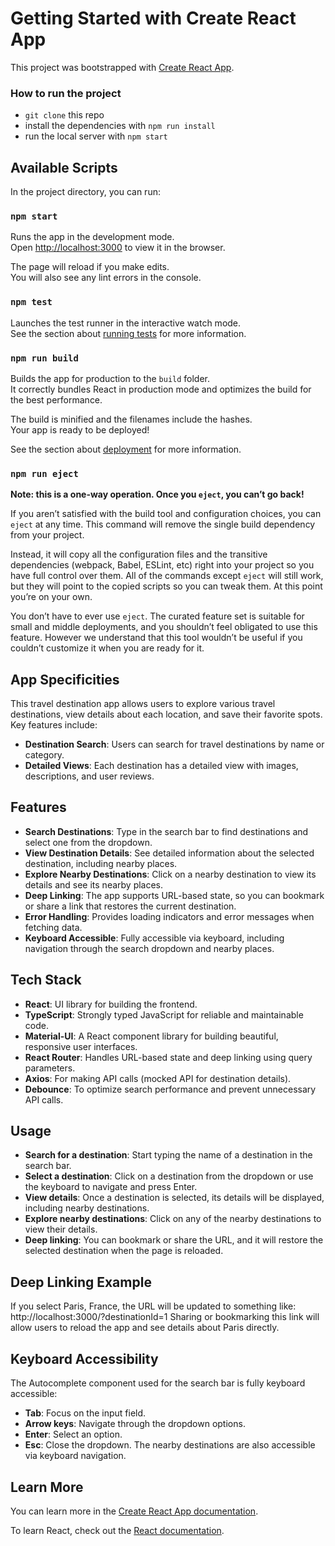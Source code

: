 # Getting Started with Create React App

This project was bootstrapped with [Create React App](https://github.com/facebook/create-react-app).

### How to run the project

- `git clone` this repo
- install the dependencies with `npm run install`
- run the local server with `npm start`

## Available Scripts

In the project directory, you can run:

### `npm start`

Runs the app in the development mode.\
Open [http://localhost:3000](http://localhost:3000) to view it in the browser.

The page will reload if you make edits.\
You will also see any lint errors in the console.

### `npm test`

Launches the test runner in the interactive watch mode.\
See the section about [running tests](https://facebook.github.io/create-react-app/docs/running-tests) for more information.

### `npm run build`

Builds the app for production to the `build` folder.\
It correctly bundles React in production mode and optimizes the build for the best performance.

The build is minified and the filenames include the hashes.\
Your app is ready to be deployed!

See the section about [deployment](https://facebook.github.io/create-react-app/docs/deployment) for more information.

### `npm run eject`

**Note: this is a one-way operation. Once you `eject`, you can’t go back!**

If you aren’t satisfied with the build tool and configuration choices, you can `eject` at any time. This command will remove the single build dependency from your project.

Instead, it will copy all the configuration files and the transitive dependencies (webpack, Babel, ESLint, etc) right into your project so you have full control over them. All of the commands except `eject` will still work, but they will point to the copied scripts so you can tweak them. At this point you’re on your own.

You don’t have to ever use `eject`. The curated feature set is suitable for small and middle deployments, and you shouldn’t feel obligated to use this feature. However we understand that this tool wouldn’t be useful if you couldn’t customize it when you are ready for it.

## App Specificities

This travel destination app allows users to explore various travel destinations, view details about each location, and save their favorite spots. Key features include:

- **Destination Search**: Users can search for travel destinations by name or category.
- **Detailed Views**: Each destination has a detailed view with images, descriptions, and user reviews.

## Features

- **Search Destinations**: Type in the search bar to find destinations and select one from the dropdown.
- **View Destination Details**: See detailed information about the selected destination, including nearby places.
- **Explore Nearby Destinations**: Click on a nearby destination to view its details and see its nearby places.
- **Deep Linking**: The app supports URL-based state, so you can bookmark or share a link that restores the current destination.
- **Error Handling**: Provides loading indicators and error messages when fetching data.
- **Keyboard Accessible**: Fully accessible via keyboard, including navigation through the search dropdown and nearby places.

## Tech Stack

- **React**: UI library for building the frontend.
- **TypeScript**: Strongly typed JavaScript for reliable and maintainable code.
- **Material-UI**: A React component library for building beautiful, responsive user interfaces.
- **React Router**: Handles URL-based state and deep linking using query parameters.
- **Axios**: For making API calls (mocked API for destination details).
- **Debounce**: To optimize search performance and prevent unnecessary API calls.

## Usage

- **Search for a destination**: Start typing the name of a destination in the search bar.
- **Select a destination**: Click on a destination from the dropdown or use the keyboard to navigate and press Enter.
- **View details**: Once a destination is selected, its details will be displayed, including nearby destinations.
- **Explore nearby destinations**: Click on any of the nearby destinations to view their details.
- **Deep linking**: You can bookmark or share the URL, and it will restore the selected destination when the page is reloaded.

## Deep Linking Example

If you select Paris, France, the URL will be updated to something like:
http://localhost:3000/?destinationId=1
Sharing or bookmarking this link will allow users to reload the app and see details about Paris directly.

## Keyboard Accessibility

The Autocomplete component used for the search bar is fully keyboard accessible:

- **Tab**: Focus on the input field.
- **Arrow keys**: Navigate through the dropdown options.
- **Enter**: Select an option.
- **Esc**: Close the dropdown.
  The nearby destinations are also accessible via keyboard navigation.

## Learn More

You can learn more in the [Create React App documentation](https://facebook.github.io/create-react-app/docs/getting-started).

To learn React, check out the [React documentation](https://reactjs.org/).
